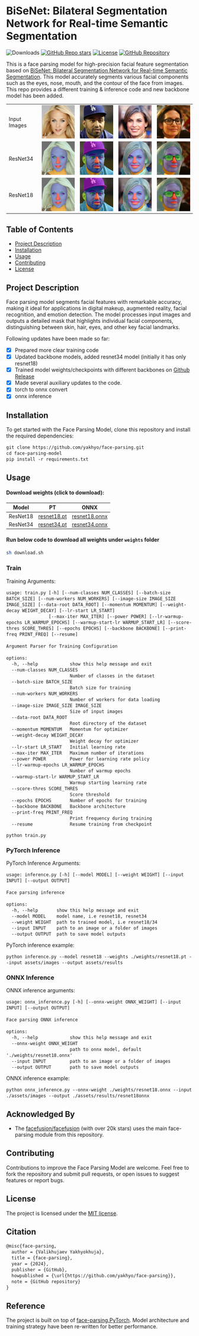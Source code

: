 # BiSeNet: Bilateral Segmentation Network for Real-time Semantic Segmentation

![Downloads](https://img.shields.io/github/downloads/yakhyo/face-parsing/total) 
[![GitHub Repo stars](https://img.shields.io/github/stars/yakhyo/face-parsing)](https://github.com/yakhyo/face-parsing/stargazers)
[![License](https://img.shields.io/badge/License-MIT-blue.svg)](https://opensource.org/licenses/MIT) 
[![GitHub Repository](https://img.shields.io/badge/GitHub-Repository-blue?logo=github)](https://github.com/yakhyo/face-parsing)

This is a face parsing model for high-precision facial feature segmentation based on [BiSeNet: Bilateral Segmentation Network for Real-time Semantic Segmentation](https://arxiv.org/abs/1808.00897). This model accurately segments various facial components such as the eyes, nose, mouth, and the contour of the face from images. This repo provides a different training & inference code and new backbone model has been added.

<table>
  <tr>
    <td style="text-align: left;"><p>Input Images</p></td>
    <td style="text-align: center;"><img src="./assets/images/1.jpg" width="200"></td>
    <td style="text-align: center;"><img src="./assets/images/1112.jpg" width="200"></td>
    <td style="text-align: center;"><img src="./assets/images/1309.jpg" width="200"></td>
    <td style="text-align: center;"><img src="./assets/images/1321.jpg" width="200"></td>
  </tr>
  <tr>
    <td style="text-align: left;"><p>ResNet34</p></td>
    <td style="text-align: center;"><img src="./assets/results/resnet34/1.jpg" width="200"></td>
    <td style="text-align: center;"><img src="./assets/results/resnet34/1112.jpg" width="200"></td>
    <td style="text-align: center;"><img src="./assets/results/resnet34/1309.jpg" width="200"></td>
    <td style="text-align: center;"><img src="./assets/results/resnet34/1321.jpg" width="200"></td>
  </tr>
  <tr>
    <td style="text-align: left;"><p>ResNet18</p></td>
    <td style="text-align: center;"><img src="./assets/results/resnet18/1.jpg" width="200"></td>
    <td style="text-align: center;"><img src="./assets/results/resnet18/1112.jpg" width="200"></td>
    <td style="text-align: center;"><img src="./assets/results/resnet18/1309.jpg" width="200"></td>
    <td style="text-align: center;"><img src="./assets/results/resnet18/1321.jpg" width="200"></td>
  </tr>
</table>




## Table of Contents

- [Project Description](#project-description)
- [Installation](#installation)
- [Usage](#usage)
- [Contributing](#contributing)
- [License](#license)

## Project Description

Face parsing model segments facial features with remarkable accuracy, making it ideal for applications in digital
makeup, augmented reality, facial recognition, and emotion detection. The model processes input images and outputs a
detailed mask that highlights individual facial components, distinguishing between skin, hair, eyes, and other key
facial landmarks.

Following updates have been made so far:

- [x] Prepared more clear training code
- [x] Updated backbone models, added resnet34 model (initially it has only resnet18)
- [x] Trained model weights/checkpoints with different backbones on [Github Release](https://github.com/yakhyo/face-parsing/releases/tag/v0.0.1)
- [x] Made several auxiliary updates to the code.
- [x] torch to onnx convert
- [x] onnx inference

## Installation

To get started with the Face Parsing Model, clone this repository and install the required dependencies:

```commandline
git clone https://github.com/yakhyo/face-parsing.git
cd face-parsing-model
pip install -r requirements.txt
```

## Usage
#### Download weights (click to download):

| Model    | PT                                                                                   | ONNX                                                                                 |
|----------|--------------------------------------------------------------------------------------|--------------------------------------------------------------------------------------|
| ResNet18 | [resnet18.pt](https://github.com/yakhyo/face-parsing/releases/download/v0.0.1/resnet18.pt) | [resnet18.onnx](https://github.com/yakhyo/face-parsing/releases/download/v0.0.1/resnet18.onnx) |
| ResNet34 | [resnet34.pt](https://github.com/yakhyo/face-parsing/releases/download/v0.0.1/resnet34.pt) | [resnet34.onnx](https://github.com/yakhyo/face-parsing/releases/download/v0.0.1/resnet34.onnx) |

#### Run below code to download all weights under `weights` folder
```bash
sh download.sh
```
### Train

Training Arguments:

```
usage: train.py [-h] [--num-classes NUM_CLASSES] [--batch-size BATCH_SIZE] [--num-workers NUM_WORKERS] [--image-size IMAGE_SIZE IMAGE_SIZE] [--data-root DATA_ROOT] [--momentum MOMENTUM] [--weight-decay WEIGHT_DECAY] [--lr-start LR_START]
                [--max-iter MAX_ITER] [--power POWER] [--lr-warmup-epochs LR_WARMUP_EPOCHS] [--warmup-start-lr WARMUP_START_LR] [--score-thres SCORE_THRES] [--epochs EPOCHS] [--backbone BACKBONE] [--print-freq PRINT_FREQ] [--resume]

Argument Parser for Training Configuration

options:
  -h, --help            show this help message and exit
  --num-classes NUM_CLASSES
                        Number of classes in the dataset
  --batch-size BATCH_SIZE
                        Batch size for training
  --num-workers NUM_WORKERS
                        Number of workers for data loading
  --image-size IMAGE_SIZE IMAGE_SIZE
                        Size of input images
  --data-root DATA_ROOT
                        Root directory of the dataset
  --momentum MOMENTUM   Momentum for optimizer
  --weight-decay WEIGHT_DECAY
                        Weight decay for optimizer
  --lr-start LR_START   Initial learning rate
  --max-iter MAX_ITER   Maximum number of iterations
  --power POWER         Power for learning rate policy
  --lr-warmup-epochs LR_WARMUP_EPOCHS
                        Number of warmup epochs
  --warmup-start-lr WARMUP_START_LR
                        Warmup starting learning rate
  --score-thres SCORE_THRES
                        Score threshold
  --epochs EPOCHS       Number of epochs for training
  --backbone BACKBONE   Backbone architecture
  --print-freq PRINT_FREQ
                        Print frequency during training
  --resume              Resume training from checkpoint

```

```commandline
python train.py
```

### PyTorch Inference

PyTorch Inference Arguments:

```
usage: inference.py [-h] [--model MODEL] [--weight WEIGHT] [--input INPUT] [--output OUTPUT]

Face parsing inference

options:
  -h, --help       show this help message and exit
  --model MODEL    model name, i.e resnet18, resnet34
  --weight WEIGHT  path to trained model, i.e resnet18/34
  --input INPUT    path to an image or a folder of images
  --output OUTPUT  path to save model outputs

```

PyTorch inference example:
```
python inference.py --model resnet18 --weights ./weights/resnet18.pt --input assets/images --output assets/results
```

### ONNX Inference
ONNX inference arguments:
```
usage: onnx_inference.py [-h] [--onnx-weight ONNX_WEIGHT] [--input INPUT] [--output OUTPUT]

Face parsing ONNX inference

options:
  -h, --help            show this help message and exit
  --onnx-weight ONNX_WEIGHT
                        path to onnx model, default './weights/resnet18.onnx'
  --input INPUT         path to an image or a folder of images
  --output OUTPUT       path to save model outputs
```

ONNX inference example:
```
python onnx_inference.py --onnx-weight ./weights/resnet18.onnx --input ./assets/images --output ./assets/results/resnet18onnx
```

## Acknowledged By

- The [facefusion/facefusion](https://github.com/facefusion/facefusion) (with over 20k stars) uses the main face-parsing module from this repository.

## Contributing

Contributions to improve the Face Parsing Model are welcome. Feel free to fork the repository and submit pull requests,
or open issues to suggest features or report bugs.

## License

The project is licensed under the [MIT license](https://opensource.org/license/mit/).

## Citation

```
@misc{face-parsing,
  author = {Valikhujaev Yakhyokhuja},
  title = {face-parsing},
  year = {2024},
  publisher = {GitHub},
  howpublished = {\url{https://github.com/yakhyo/face-parsing}},
  note = {GitHub repository}
}

```

## Reference

The project is built on top of [face-parsing.PyTorch](https://github.com/zllrunning/face-parsing.PyTorch). Model architecture and training strategy have been re-written for better performance. 

<!--
## Star History

[![Star History Chart](https://api.star-history.com/svg?repos=yakhyo/face-parsing&type=Date)](https://star-history.com/#yakhyo/face-parsing&Date) 
-->
